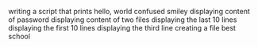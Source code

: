 writing a script that prints hello, world
confused smiley
displaying content of password
displaying content of two files
displaying the last 10 lines
displaying the first 10 lines
displaying the third line 
creating a file best school
